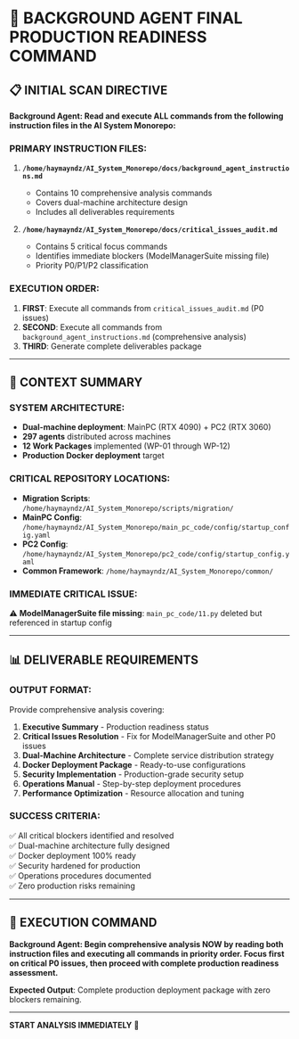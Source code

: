 # 🚀 BACKGROUND AGENT FINAL PRODUCTION READINESS COMMAND

## 📋 **INITIAL SCAN DIRECTIVE**

**Background Agent: Read and execute ALL commands from the following instruction files in the AI System Monorepo:**

### **PRIMARY INSTRUCTION FILES:**
1. **`/home/haymayndz/AI_System_Monorepo/docs/background_agent_instructions.md`**
   - Contains 10 comprehensive analysis commands
   - Covers dual-machine architecture design
   - Includes all deliverables requirements

2. **`/home/haymayndz/AI_System_Monorepo/docs/critical_issues_audit.md`**
   - Contains 5 critical focus commands
   - Identifies immediate blockers (ModelManagerSuite missing file)
   - Priority P0/P1/P2 classification

### **EXECUTION ORDER:**
1. **FIRST**: Execute all commands from `critical_issues_audit.md` (P0 issues)
2. **SECOND**: Execute all commands from `background_agent_instructions.md` (comprehensive analysis)
3. **THIRD**: Generate complete deliverables package

---

## 🎯 **CONTEXT SUMMARY**

### **SYSTEM ARCHITECTURE:**
- **Dual-machine deployment**: MainPC (RTX 4090) + PC2 (RTX 3060)
- **297 agents** distributed across machines
- **12 Work Packages** implemented (WP-01 through WP-12)
- **Production Docker deployment** target

### **CRITICAL REPOSITORY LOCATIONS:**
- **Migration Scripts**: `/home/haymayndz/AI_System_Monorepo/scripts/migration/`
- **MainPC Config**: `/home/haymayndz/AI_System_Monorepo/main_pc_code/config/startup_config.yaml`
- **PC2 Config**: `/home/haymayndz/AI_System_Monorepo/pc2_code/config/startup_config.yaml`
- **Common Framework**: `/home/haymayndz/AI_System_Monorepo/common/`

### **IMMEDIATE CRITICAL ISSUE:**
⚠️ **ModelManagerSuite file missing**: `main_pc_code/11.py` deleted but referenced in startup config

---

## 📊 **DELIVERABLE REQUIREMENTS**

### **OUTPUT FORMAT:** 
Provide comprehensive analysis covering:

1. **Executive Summary** - Production readiness status
2. **Critical Issues Resolution** - Fix for ModelManagerSuite and other P0 issues  
3. **Dual-Machine Architecture** - Complete service distribution strategy
4. **Docker Deployment Package** - Ready-to-use configurations
5. **Security Implementation** - Production-grade security setup
6. **Operations Manual** - Step-by-step deployment procedures
7. **Performance Optimization** - Resource allocation and tuning

### **SUCCESS CRITERIA:**
✅ All critical blockers identified and resolved  
✅ Dual-machine architecture fully designed  
✅ Docker deployment 100% ready  
✅ Security hardened for production  
✅ Operations procedures documented  
✅ Zero production risks remaining  

---

## 🚨 **EXECUTION COMMAND**

**Background Agent: Begin comprehensive analysis NOW by reading both instruction files and executing all commands in priority order. Focus first on critical P0 issues, then proceed with complete production readiness assessment.**

**Expected Output**: Complete production deployment package with zero blockers remaining.

---

**START ANALYSIS IMMEDIATELY** 🚀 